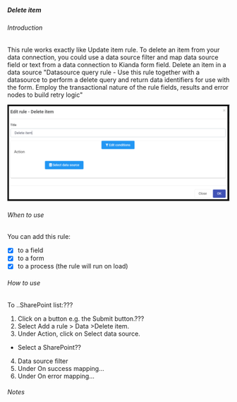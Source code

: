 ##### Delete item
###### Introduction
This rule works exactly like Update item rule. To delete an item from your data connection, you could use a data source filter and map data source field or text from a data connection to Kianda form field.
Delete an item in a data source	"Datasource query rule - Use this rule together with a datasource to perform a delete query and return data identifiers for use with the form. Employ the transactional nature of the rule fields, results and error nodes to build retry logic" 

![Delete item dialog box](images/deleteitem.png)

###### When to use 
You can add this rule:
- [x] to a field
- [x] to a form 
- [x] to a process (the rule will run on load)

###### How to use
To ..SharePoint list:???
1. Click on a button e.g. the Submit button.???
2. Select Add a rule > Data >Delete item.
3. Under Action, click on Select data source.
- Select a SharePoint??
4. Data source filter
5. Under On success mapping...
6. Under On error mapping...

###### Notes


